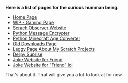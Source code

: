 **Here is a list of pages for the curious humman being.**

- [Home Page](https://ajsya.github.io/)
- [WIP - Gaming Page](https://ajsya.github.io/SharkBaitBilly)
- [Scrach Observer Website](https://ajsya.github.io/ScratchObserver)
- [Python Message Encrypter](https://ajsya.github.io/Encrypter)
- [Python Minecraft Age Converter](https://ajsya.github.io/Minecraft-Age_Converter)
- [Old Downloads Page](https://ajsya.github.io/downloads)
- [Laggy Page About My Scratch Projects](https://ajsya.github.io/Projects)
- [Derpy Suprise](https://ajsya.github.io/beautiful-birb)
- [Joke Website for Friend](https://ajsya.github.io/copymachine34)
- [Joke Website for "Friend" lol](https://ajsya.github.io/potatogod3000)

That's about it. That will give you a lot to look at for now.
